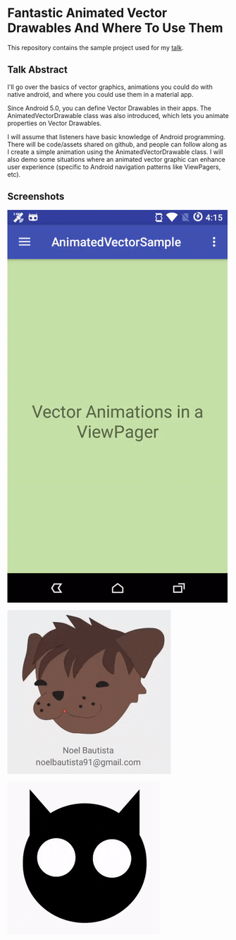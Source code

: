 # Fantastic Animated Vector Drawables And Where To Use Them
This repository contains the sample project used for my [talk](https://docs.google.com/presentation/d/17WFY_MFIBkcuW1ouYcyI_haH6O7McnyTW3M_IirVMWE).

## Talk Abstract
I'll go over the basics of vector graphics, animations you could do with native android, and where you could use them in a material app.

Since Android 5.0, you can define Vector Drawables in their apps. The AnimatedVectorDrawable class was also introduced, which lets you animate properties on Vector Drawables.

I will assume that listeners have basic knowledge of Android programming. There will be code/assets shared on github, and people can follow along as I create a simple animation using the AnimatedVectorDrawable class. I will also demo some situations where an animated vector graphic can enhance user experience (specific to Android navigation patterns like ViewPagers, etc).

## Screenshots
![Demo 1](/screenshots/demo1.gif)

![Demo 2](/screenshots/demo2.gif)

![Demo 3](/screenshots/demo3.gif)
